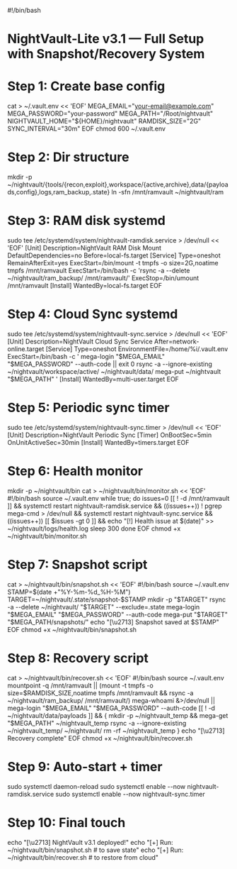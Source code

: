 #!/bin/bash
# NightVault-Lite v3.1 — Full Setup with Snapshot/Recovery System

# Step 1: Create base config
cat > ~/.vault.env << 'EOF'
MEGA_EMAIL="your-email@example.com"
MEGA_PASSWORD="your-password"
MEGA_PATH="/Root/nightvault"
NIGHTVAULT_HOME="${HOME}/nightvault"
RAMDISK_SIZE="2G"
SYNC_INTERVAL="30m"
EOF
chmod 600 ~/.vault.env

# Step 2: Dir structure
mkdir -p ~/nightvault/{tools/{recon,exploit},workspace/{active,archive},data/{payloads,config},logs,ram_backup,.state}
ln -sfn /mnt/ramvault ~/nightvault/ram

# Step 3: RAM disk systemd
sudo tee /etc/systemd/system/nightvault-ramdisk.service > /dev/null << 'EOF'
[Unit]
Description=NightVault RAM Disk Mount
DefaultDependencies=no
Before=local-fs.target
[Service]
Type=oneshot
RemainAfterExit=yes
ExecStart=/bin/mount -t tmpfs -o size=2G,noatime tmpfs /mnt/ramvault
ExecStart=/bin/bash -c 'rsync -a --delete ~/nightvault/ram_backup/ /mnt/ramvault/'
ExecStop=/bin/umount /mnt/ramvault
[Install]
WantedBy=local-fs.target
EOF

# Step 4: Cloud Sync systemd
sudo tee /etc/systemd/system/nightvault-sync.service > /dev/null << 'EOF'
[Unit]
Description=NightVault Cloud Sync Service
After=network-online.target
[Service]
Type=oneshot
EnvironmentFile=/home/%i/.vault.env
ExecStart=/bin/bash -c '
  mega-login "$MEGA_EMAIL" "$MEGA_PASSWORD" --auth-code || exit 0
  rsync -a --ignore-existing ~/nightvault/workspace/active/ ~/nightvault/data/
  mega-put ~/nightvault "$MEGA_PATH"
'
[Install]
WantedBy=multi-user.target
EOF

# Step 5: Periodic sync timer
sudo tee /etc/systemd/system/nightvault-sync.timer > /dev/null << 'EOF'
[Unit]
Description=NightVault Periodic Sync
[Timer]
OnBootSec=5min
OnUnitActiveSec=30min
[Install]
WantedBy=timers.target
EOF

# Step 6: Health monitor
mkdir -p ~/nightvault/bin
cat > ~/nightvault/bin/monitor.sh << 'EOF'
#!/bin/bash
source ~/.vault.env
while true; do
    issues=0
    [[ ! -d /mnt/ramvault ]] && systemctl restart nightvault-ramdisk.service && ((issues++))
    ! pgrep mega-cmd > /dev/null && systemctl restart nightvault-sync.service && ((issues++))
    [[ $issues -gt 0 ]] && echo "[!] Health issue at $(date)" >> ~/nightvault/logs/health.log
    sleep 300
done
EOF
chmod +x ~/nightvault/bin/monitor.sh

# Step 7: Snapshot script
cat > ~/nightvault/bin/snapshot.sh << 'EOF'
#!/bin/bash
source ~/.vault.env
STAMP=$(date +"%Y-%m-%d_%H-%M")
TARGET=~/nightvault/.state/snapshot-$STAMP
mkdir -p "$TARGET"
rsync -a --delete ~/nightvault/ "$TARGET" --exclude=.state
mega-login "$MEGA_EMAIL" "$MEGA_PASSWORD" --auth-code
mega-put "$TARGET" "$MEGA_PATH/snapshots/"
echo "[\u2713] Snapshot saved at $STAMP"
EOF
chmod +x ~/nightvault/bin/snapshot.sh

# Step 8: Recovery script
cat > ~/nightvault/bin/recover.sh << 'EOF'
#!/bin/bash
source ~/.vault.env
mountpoint -q /mnt/ramvault || (mount -t tmpfs -o size=$RAMDISK_SIZE,noatime tmpfs /mnt/ramvault && rsync -a ~/nightvault/ram_backup/ /mnt/ramvault/)
mega-whoami &>/dev/null || mega-login "$MEGA_EMAIL" "$MEGA_PASSWORD" --auth-code
[[ ! -d ~/nightvault/data/payloads ]] && {
  mkdir -p ~/nightvault_temp && mega-get "$MEGA_PATH" ~/nightvault_temp
  rsync -a --ignore-existing ~/nightvault_temp/ ~/nightvault/
  rm -rf ~/nightvault_temp
}
echo "[\u2713] Recovery complete"
EOF
chmod +x ~/nightvault/bin/recover.sh

# Step 9: Auto-start + timer
sudo systemctl daemon-reload
sudo systemctl enable --now nightvault-ramdisk.service
sudo systemctl enable --now nightvault-sync.timer

# Step 10: Final touch
echo "[\u2713] NightVault v3.1 deployed!"
echo "[+] Run: ~/nightvault/bin/snapshot.sh  # to save state"
echo "[+] Run: ~/nightvault/bin/recover.sh   # to restore from cloud"

